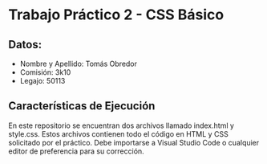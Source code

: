 # Trabajo Práctico 2 - CSS Básico
## Datos:
* Nombre y Apellido: Tomás Obredor
* Comisión: 3k10
* Legajo: 50113
## Características de Ejecución
En este repositorio se encuentran dos archivos llamado index.html y style.css. Estos archivos contienen todo el código en HTML y CSS solicitado por el práctico. Debe importarse a Visual Studio Code o cualquier editor de preferencia para su corrección. 